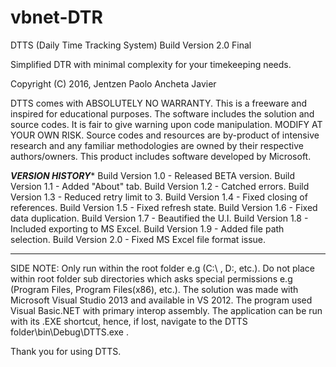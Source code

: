 # vbnet-DTR

DTTS (Daily Time Tracking System)
Build Version 2.0 Final

Simplified DTR with minimal complexity for your timekeeping needs.

Copyright (C) 2016, Jentzen Paolo Ancheta Javier

DTTS comes with ABSOLUTELY NO WARRANTY.
This is a freeware and inspired for educational purposes.
The software includes the solution and source codes. It is fair to give warning upon code manipulation. MODIFY AT YOUR OWN RISK.
Source codes and resources are by-product of intensive research and any familiar methodologies are owned by their respective 
authors/owners.
This product includes software developed by Microsoft.

*****************VERSION HISTORY******************
Build Version 1.0 - Released BETA version.
Build Version 1.1 - Added "About" tab.
Build Version 1.2 - Catched errors. 
Build Version 1.3 - Reduced retry limit to 3.
Build Version 1.4 - Fixed closing of references.
Build Version 1.5 - Fixed refresh state.
Build Version 1.6 - Fixed data duplication.
Build Version 1.7 - Beautified the U.I.
Build Version 1.8 - Included exporting to MS Excel.
Build Version 1.9 - Added file path selection.
Build Version 2.0 - Fixed MS Excel file format issue.
************************************************************

SIDE NOTE:
Only run within the root folder e.g (C:\ , D:\, etc.).
Do not place within root folder sub directories which asks special permissions e.g (Program Files, Program Files(x86), etc.).
The solution was made with Microsoft Visual Studio 2013 and available in VS 2012. The program used Visual Basic.NET 
with primary interop assembly. The application can be run with its .EXE shortcut, hence, if lost, navigate to the 
DTTS folder\bin\Debug\DTTS.exe .

Thank you for using DTTS.
